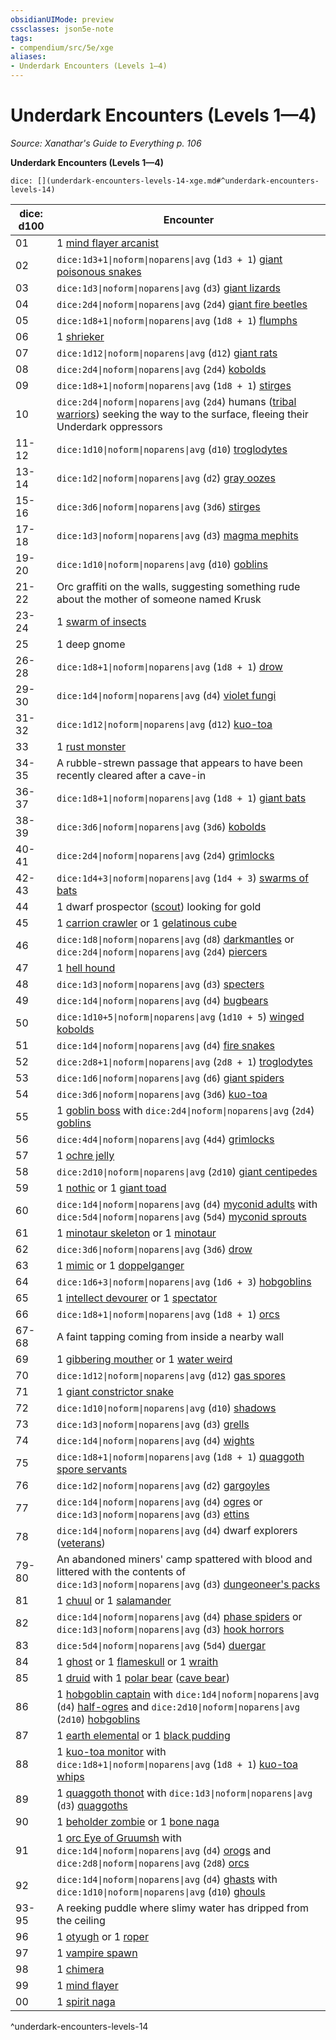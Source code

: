 ```yaml
---
obsidianUIMode: preview
cssclasses: json5e-note
tags:
- compendium/src/5e/xge
aliases:
- Underdark Encounters (Levels 1—4)
---
```

# Underdark Encounters (Levels 1—4)
*Source: Xanathar's Guide to Everything p. 106* 

**Underdark Encounters (Levels 1—4)**

`dice: [](underdark-encounters-levels-14-xge.md#^underdark-encounters-levels-14)`

| dice: d100 | Encounter |
|------------|-----------|
| 01 | 1 [mind flayer arcanist](/3-Mechanics/CLI/bestiary/aberration/mind-flayer-arcanist-xmm.md) |
| 02 | `dice:1d3+1\|noform\|noparens\|avg` (`1d3 + 1`) [giant poisonous snakes](/3-Mechanics/CLI/bestiary/beast/giant-venomous-snake-xmm.md) |
| 03 | `dice:1d3\|noform\|noparens\|avg` (`d3`) [giant lizards](/3-Mechanics/CLI/bestiary/beast/giant-lizard-xmm.md) |
| 04 | `dice:2d4\|noform\|noparens\|avg` (`2d4`) [giant fire beetles](/3-Mechanics/CLI/bestiary/beast/giant-fire-beetle-xmm.md) |
| 05 | `dice:1d8+1\|noform\|noparens\|avg` (`1d8 + 1`) [flumphs](/3-Mechanics/CLI/bestiary/aberration/flumph-xmm.md) |
| 06 | 1 [shrieker](/3-Mechanics/CLI/bestiary/plant/shrieker-fungus-xmm.md) |
| 07 | `dice:1d12\|noform\|noparens\|avg` (`d12`) [giant rats](/3-Mechanics/CLI/bestiary/beast/giant-rat-xmm.md) |
| 08 | `dice:2d4\|noform\|noparens\|avg` (`2d4`) [kobolds](/3-Mechanics/CLI/bestiary/dragon/kobold-warrior-xmm.md) |
| 09 | `dice:1d8+1\|noform\|noparens\|avg` (`1d8 + 1`) [stirges](/3-Mechanics/CLI/bestiary/monstrosity/stirge-xmm.md) |
| 10 | `dice:2d4\|noform\|noparens\|avg` (`2d4`) humans ([tribal warriors](/3-Mechanics/CLI/bestiary/humanoid/warrior-infantry-xmm.md)) seeking the way to the surface, fleeing their Underdark oppressors |
| 11-12 | `dice:1d10\|noform\|noparens\|avg` (`d10`) [troglodytes](/3-Mechanics/CLI/bestiary/monstrosity/troglodyte-xmm.md) |
| 13-14 | `dice:1d2\|noform\|noparens\|avg` (`d2`) [gray oozes](/3-Mechanics/CLI/bestiary/ooze/gray-ooze-xmm.md) |
| 15-16 | `dice:3d6\|noform\|noparens\|avg` (`3d6`) [stirges](/3-Mechanics/CLI/bestiary/monstrosity/stirge-xmm.md) |
| 17-18 | `dice:1d3\|noform\|noparens\|avg` (`d3`) [magma mephits](/3-Mechanics/CLI/bestiary/elemental/magma-mephit-xmm.md) |
| 19-20 | `dice:1d10\|noform\|noparens\|avg` (`d10`) [goblins](/3-Mechanics/CLI/bestiary/fey/goblin-warrior-xmm.md) |
| 21-22 | Orc graffiti on the walls, suggesting something rude about the mother of someone named Krusk |
| 23-24 | 1 [swarm of insects](/3-Mechanics/CLI/bestiary/beast/swarm-of-insects-xmm.md) |
| 25 | 1 deep gnome |
| 26-28 | `dice:1d8+1\|noform\|noparens\|avg` (`1d8 + 1`) [drow](/3-Mechanics/CLI/bestiary/humanoid/priest-acolyte-xmm.md) |
| 29-30 | `dice:1d4\|noform\|noparens\|avg` (`d4`) [violet fungi](/3-Mechanics/CLI/bestiary/plant/violet-fungus-xmm.md) |
| 31-32 | `dice:1d12\|noform\|noparens\|avg` (`d12`) [kuo-toa](/3-Mechanics/CLI/bestiary/aberration/kuo-toa-xmm.md) |
| 33 | 1 [rust monster](/3-Mechanics/CLI/bestiary/monstrosity/rust-monster-xmm.md) |
| 34-35 | A rubble-strewn passage that appears to have been recently cleared after a cave-in |
| 36-37 | `dice:1d8+1\|noform\|noparens\|avg` (`1d8 + 1`) [giant bats](/3-Mechanics/CLI/bestiary/beast/giant-bat-xmm.md) |
| 38-39 | `dice:3d6\|noform\|noparens\|avg` (`3d6`) [kobolds](/3-Mechanics/CLI/bestiary/dragon/kobold-warrior-xmm.md) |
| 40-41 | `dice:2d4\|noform\|noparens\|avg` (`2d4`) [grimlocks](/3-Mechanics/CLI/bestiary/aberration/grimlock-xmm.md) |
| 42-43 | `dice:1d4+3\|noform\|noparens\|avg` (`1d4 + 3`) [swarms of bats](/3-Mechanics/CLI/bestiary/beast/swarm-of-bats-xmm.md) |
| 44 | 1 dwarf prospector ([scout](/3-Mechanics/CLI/bestiary/humanoid/scout-xmm.md)) looking for gold |
| 45 | 1 [carrion crawler](/3-Mechanics/CLI/bestiary/monstrosity/carrion-crawler-xmm.md) or 1 [gelatinous cube](/3-Mechanics/CLI/bestiary/ooze/gelatinous-cube-xmm.md) |
| 46 | `dice:1d8\|noform\|noparens\|avg` (`d8`) [darkmantles](/3-Mechanics/CLI/bestiary/aberration/darkmantle-xmm.md) or `dice:2d4\|noform\|noparens\|avg` (`2d4`) [piercers](/3-Mechanics/CLI/bestiary/aberration/piercer-xmm.md) |
| 47 | 1 [hell hound](/3-Mechanics/CLI/bestiary/fiend/hell-hound-xmm.md) |
| 48 | `dice:1d3\|noform\|noparens\|avg` (`d3`) [specters](/3-Mechanics/CLI/bestiary/undead/specter-xmm.md) |
| 49 | `dice:1d4\|noform\|noparens\|avg` (`d4`) [bugbears](/3-Mechanics/CLI/bestiary/fey/bugbear-warrior-xmm.md) |
| 50 | `dice:1d10+5\|noform\|noparens\|avg` (`1d10 + 5`) [winged kobolds](/3-Mechanics/CLI/bestiary/dragon/winged-kobold-xmm.md) |
| 51 | `dice:1d4\|noform\|noparens\|avg` (`d4`) [fire snakes](/3-Mechanics/CLI/bestiary/elemental/salamander-fire-snake-xmm.md) |
| 52 | `dice:2d8+1\|noform\|noparens\|avg` (`2d8 + 1`) [troglodytes](/3-Mechanics/CLI/bestiary/monstrosity/troglodyte-xmm.md) |
| 53 | `dice:1d6\|noform\|noparens\|avg` (`d6`) [giant spiders](/3-Mechanics/CLI/bestiary/beast/giant-spider-xmm.md) |
| 54 | `dice:3d6\|noform\|noparens\|avg` (`3d6`) [kuo-toa](/3-Mechanics/CLI/bestiary/aberration/kuo-toa-xmm.md) |
| 55 | 1 [goblin boss](/3-Mechanics/CLI/bestiary/fey/goblin-boss-xmm.md) with `dice:2d4\|noform\|noparens\|avg` (`2d4`) [goblins](/3-Mechanics/CLI/bestiary/fey/goblin-warrior-xmm.md) |
| 56 | `dice:4d4\|noform\|noparens\|avg` (`4d4`) [grimlocks](/3-Mechanics/CLI/bestiary/aberration/grimlock-xmm.md) |
| 57 | 1 [ochre jelly](/3-Mechanics/CLI/bestiary/ooze/ochre-jelly-xmm.md) |
| 58 | `dice:2d10\|noform\|noparens\|avg` (`2d10`) [giant centipedes](/3-Mechanics/CLI/bestiary/beast/giant-centipede-xmm.md) |
| 59 | 1 [nothic](/3-Mechanics/CLI/bestiary/aberration/nothic-xmm.md) or 1 [giant toad](/3-Mechanics/CLI/bestiary/beast/giant-toad-xmm.md) |
| 60 | `dice:1d4\|noform\|noparens\|avg` (`d4`) [myconid adults](/3-Mechanics/CLI/bestiary/plant/myconid-adult-xmm.md) with `dice:5d4\|noform\|noparens\|avg` (`5d4`) [myconid sprouts](/3-Mechanics/CLI/bestiary/plant/myconid-sprout-xmm.md) |
| 61 | 1 [minotaur skeleton](/3-Mechanics/CLI/bestiary/undead/minotaur-skeleton-xmm.md) or 1 [minotaur](/3-Mechanics/CLI/bestiary/monstrosity/minotaur-of-baphomet-xmm.md) |
| 62 | `dice:3d6\|noform\|noparens\|avg` (`3d6`) [drow](/3-Mechanics/CLI/bestiary/humanoid/priest-acolyte-xmm.md) |
| 63 | 1 [mimic](/3-Mechanics/CLI/bestiary/monstrosity/mimic-xmm.md) or 1 [doppelganger](/3-Mechanics/CLI/bestiary/monstrosity/doppelganger-xmm.md) |
| 64 | `dice:1d6+3\|noform\|noparens\|avg` (`1d6 + 3`) [hobgoblins](/3-Mechanics/CLI/bestiary/fey/hobgoblin-warrior-xmm.md) |
| 65 | 1 [intellect devourer](/3-Mechanics/CLI/bestiary/aberration/intellect-devourer-xmm.md) or 1 [spectator](/3-Mechanics/CLI/bestiary/aberration/spectator-xmm.md) |
| 66 | `dice:1d8+1\|noform\|noparens\|avg` (`1d8 + 1`) [orcs](/3-Mechanics/CLI/bestiary/humanoid/tough-xmm.md) |
| 67-68 | A faint tapping coming from inside a nearby wall |
| 69 | 1 [gibbering mouther](/3-Mechanics/CLI/bestiary/aberration/gibbering-mouther-xmm.md) or 1 [water weird](/3-Mechanics/CLI/bestiary/elemental/water-weird-xmm.md) |
| 70 | `dice:1d12\|noform\|noparens\|avg` (`d12`) [gas spores](/3-Mechanics/CLI/bestiary/plant/gas-spore-fungus-xmm.md) |
| 71 | 1 [giant constrictor snake](/3-Mechanics/CLI/bestiary/beast/giant-constrictor-snake-xmm.md) |
| 72 | `dice:1d10\|noform\|noparens\|avg` (`d10`) [shadows](/3-Mechanics/CLI/bestiary/undead/shadow-xmm.md) |
| 73 | `dice:1d3\|noform\|noparens\|avg` (`d3`) [grells](/3-Mechanics/CLI/bestiary/aberration/grell-xmm.md) |
| 74 | `dice:1d4\|noform\|noparens\|avg` (`d4`) [wights](/3-Mechanics/CLI/bestiary/undead/wight-xmm.md) |
| 75 | `dice:1d8+1\|noform\|noparens\|avg` (`1d8 + 1`) [quaggoth spore servants](/3-Mechanics/CLI/bestiary/plant/myconid-spore-servant-xmm.md) |
| 76 | `dice:1d2\|noform\|noparens\|avg` (`d2`) [gargoyles](/3-Mechanics/CLI/bestiary/elemental/gargoyle-xmm.md) |
| 77 | `dice:1d4\|noform\|noparens\|avg` (`d4`) [ogres](/3-Mechanics/CLI/bestiary/giant/ogre-xmm.md) or `dice:1d3\|noform\|noparens\|avg` (`d3`) [ettins](/3-Mechanics/CLI/bestiary/giant/ettin-xmm.md) |
| 78 | `dice:1d4\|noform\|noparens\|avg` (`d4`) dwarf explorers ([veterans](/3-Mechanics/CLI/bestiary/humanoid/warrior-veteran-xmm.md)) |
| 79-80 | An abandoned miners' camp spattered with blood and littered with the contents of `dice:1d3\|noform\|noparens\|avg` (`d3`) [dungeoneer's packs](/3-Mechanics/CLI/items/dungeoneers-pack-xphb.md) |
| 81 | 1 [chuul](/3-Mechanics/CLI/bestiary/aberration/chuul-xmm.md) or 1 [salamander](/3-Mechanics/CLI/bestiary/elemental/salamander-xmm.md) |
| 82 | `dice:1d4\|noform\|noparens\|avg` (`d4`) [phase spiders](/3-Mechanics/CLI/bestiary/monstrosity/phase-spider-xmm.md) or `dice:1d3\|noform\|noparens\|avg` (`d3`) [hook horrors](/3-Mechanics/CLI/bestiary/monstrosity/hook-horror-xmm.md) |
| 83 | `dice:5d4\|noform\|noparens\|avg` (`5d4`) [duergar](/3-Mechanics/CLI/bestiary/humanoid/spy-xmm.md) |
| 84 | 1 [ghost](/3-Mechanics/CLI/bestiary/undead/ghost-xmm.md) or 1 [flameskull](/3-Mechanics/CLI/bestiary/undead/flameskull-xmm.md) or 1 [wraith](/3-Mechanics/CLI/bestiary/undead/wraith-xmm.md) |
| 85 | 1 [druid](/3-Mechanics/CLI/bestiary/humanoid/druid-xmm.md) with 1 [polar bear](/3-Mechanics/CLI/bestiary/beast/polar-bear-xmm.md) ([cave bear](/3-Mechanics/CLI/bestiary/beast/polar-bear-xmm.md)) |
| 86 | 1 [hobgoblin captain](/3-Mechanics/CLI/bestiary/fey/hobgoblin-captain-xmm.md) with `dice:1d4\|noform\|noparens\|avg` (`d4`) [half-ogres](/3-Mechanics/CLI/bestiary/giant/ogrillon-ogre-xmm.md) and `dice:2d10\|noform\|noparens\|avg` (`2d10`) [hobgoblins](/3-Mechanics/CLI/bestiary/fey/hobgoblin-warrior-xmm.md) |
| 87 | 1 [earth elemental](/3-Mechanics/CLI/bestiary/elemental/earth-elemental-xmm.md) or 1 [black pudding](/3-Mechanics/CLI/bestiary/ooze/black-pudding-xmm.md) |
| 88 | 1 [kuo-toa monitor](/3-Mechanics/CLI/bestiary/aberration/kuo-toa-monitor-xmm.md) with `dice:1d8+1\|noform\|noparens\|avg` (`1d8 + 1`) [kuo-toa whips](/3-Mechanics/CLI/bestiary/aberration/kuo-toa-whip-xmm.md) |
| 89 | 1 [quaggoth thonot](/3-Mechanics/CLI/bestiary/monstrosity/quaggoth-thonot-xmm.md) with `dice:1d3\|noform\|noparens\|avg` (`d3`) [quaggoths](/3-Mechanics/CLI/bestiary/monstrosity/quaggoth-xmm.md) |
| 90 | 1 [beholder zombie](/3-Mechanics/CLI/bestiary/undead/beholder-zombie-xmm.md) or 1 [bone naga](/3-Mechanics/CLI/bestiary/undead/bone-naga-xmm.md) |
| 91 | 1 [orc Eye of Gruumsh](/3-Mechanics/CLI/bestiary/humanoid/cultist-fanatic-xmm.md) with `dice:1d4\|noform\|noparens\|avg` (`d4`) [orogs](/3-Mechanics/CLI/bestiary/humanoid/berserker-xmm.md) and `dice:2d8\|noform\|noparens\|avg` (`2d8`) [orcs](/3-Mechanics/CLI/bestiary/humanoid/tough-xmm.md) |
| 92 | `dice:1d4\|noform\|noparens\|avg` (`d4`) [ghasts](/3-Mechanics/CLI/bestiary/undead/ghast-xmm.md) with `dice:1d10\|noform\|noparens\|avg` (`d10`) [ghouls](/3-Mechanics/CLI/bestiary/undead/ghoul-xmm.md) |
| 93-95 | A reeking puddle where slimy water has dripped from the ceiling |
| 96 | 1 [otyugh](/3-Mechanics/CLI/bestiary/aberration/otyugh-xmm.md) or 1 [roper](/3-Mechanics/CLI/bestiary/aberration/roper-xmm.md) |
| 97 | 1 [vampire spawn](/3-Mechanics/CLI/bestiary/undead/vampire-spawn-xmm.md) |
| 98 | 1 [chimera](/3-Mechanics/CLI/bestiary/monstrosity/chimera-xmm.md) |
| 99 | 1 [mind flayer](/3-Mechanics/CLI/bestiary/aberration/mind-flayer-xmm.md) |
| 00 | 1 [spirit naga](/3-Mechanics/CLI/bestiary/fiend/spirit-naga-xmm.md) |
^underdark-encounters-levels-14